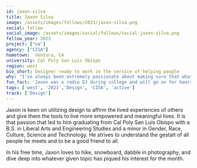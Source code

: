 ```yaml
---
id: jaxon-silva
title: Jaxon Silva
image: /assets/images/fellows/2023/jaxon-silva.png
social: fellow
social_image: /assets/images/social/fellows/social-jaxon-silva.png
fellow_year: 2023
project: ["na"]
agency: ["CISA"]
hometown:  Ventura, CA
university: Cal Poly San Luis Obispo
region: west
bio_short: Designer ready to work in the service of helping people
why: "I've always been extremely passionate about making sure that whatever I was doing, it was in the service of helping people and trying to make the world a better place. After a prior fellowship with Coding it Forward, I realized that federal service represented a quite excellent opportunity to achieve that outcome. From there, the U.S. Digital Corps seemed to me to be an absolutely great entry-level pathway to do the work of helping others while developing into a professional designer at the same time."
fun_fact: 'Jaxon was a radio DJ during college and will go on for hours about indie music if you let him. He currently keeps that fire alive by trying to learn the live mixing board as one of his fun side projects.'
tags: ['west', '2023','Design', 'CISA', 'active']
track: ['Design']
---
```


Jaxon is keen on utilizing design to affirm the lived experiences of others and give them the tools to live more empowered and meaningful lives. It is that passion that led to him graduating from Cal Poly San Luis Obispo with a B.S. in Liberal Arts and Engineering Studies and a minor in Gender, Race, Culture, Science and Technology. He strives to understand the gestalt of all people he meets and to be a good friend to all.

In his free time, Jaxon loves to hike, snowboard, dabble in photography, and dive deep into whatever given topic has piqued his interest for the month.
